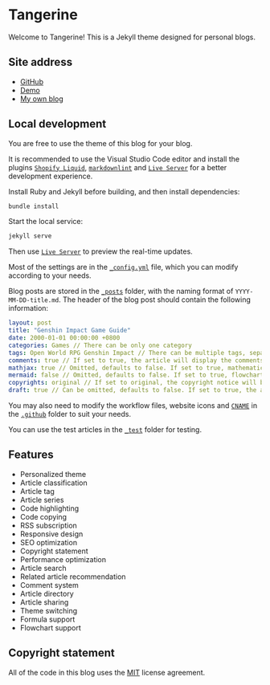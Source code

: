 # Tangerine

Welcome to Tangerine! This is a Jekyll theme designed for personal blogs.

## Site address

- [GitHub](https://github.com/WCY-dt/tangerine)
- [Demo](https://tangerine.ch3nyang.top/)
- [My own blog](https://blog.ch3nyang.top/)

## Local development

You are free to use the theme of this blog for your blog.

It is recommended to use the Visual Studio Code editor and install the plugins [`Shopify Liquid`](https://marketplace.visualstudio.com/items?itemName=Shopify.theme-check-vscode), [`markdownlint`](https://marketplace.visualstudio.com/items?itemName=DavidAnson.vscode-markdownlint) and [`Live Server`](https://marketplace.visualstudio.com/items?itemName=ritwickdey.LiveServer) for a better development experience.

Install Ruby and Jekyll before building, and then install dependencies:

```bash
bundle install
```

Start the local service:

```bash
jekyll serve
```

Then use [`Live Server`](https://marketplace.visualstudio.com/items?itemName=ritwickdey.LiveServer) to preview the real-time updates.

Most of the settings are in the [`_config.yml`](./_config.yml) file, which you can modify according to your needs.

Blog posts are stored in the [`_posts`](./_posts) folder, with the naming format of `YYYY-MM-DD-title.md`. The header of the blog post should contain the following information:

```yaml
layout: post
title: "Genshin Impact Game Guide"
date: 2000-01-01 00:00:00 +0800
categories: Games // There can be only one category
tags: Open World RPG Genshin Impact // There can be multiple tags, separated by spaces
comments: true // If set to true, the article will display the comments area; otherwise, it will not be displayed
mathjax: true // Omitted, defaults to false. If set to true, mathematical formula support will be enabled
mermaid: false // Omitted, defaults to false. If set to true, flowchart support will be enabled
copyrights: original // If set to original, the copyright notice will be displayed at the end of the article; otherwise, it will not be displayed
draft: true // Can be omitted, defaults to false. If set to true, the article will not be displayed on the homepage
```

You may also need to modify the workflow files, website icons and [`CNAME`](./CNAME) in the [`.github`](./.github) folder to suit your needs.

You can use the test articles in the [`_test`](./_test) folder for testing.

## Features

- Personalized theme
- Article classification
- Article tag
- Article series
- Code highlighting
- Code copying
- RSS subscription
- Responsive design
- SEO optimization
- Copyright statement
- Performance optimization
- Article search
- Related article recommendation
- Comment system
- Article directory
- Article sharing
- Theme switching
- Formula support
- Flowchart support

## Copyright statement

All of the code in this blog uses the [MIT](https://opensource.org/licenses/MIT) license agreement.
